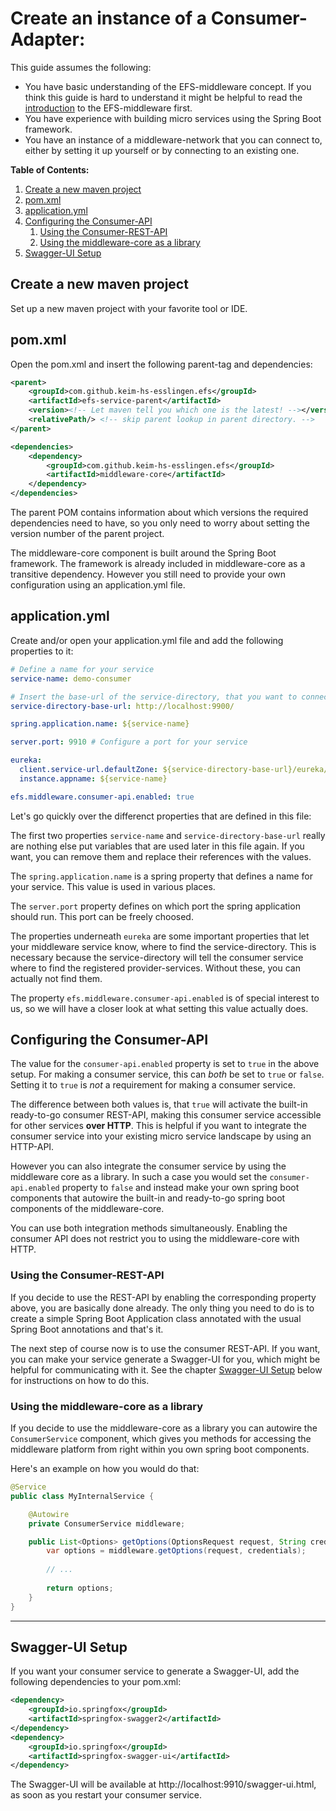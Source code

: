 # Create an instance of a Consumer-Adapter:

This guide assumes the following:

- You have basic understanding of the EFS-middleware concept. If you think this guide is hard to understand it might be helpful to read the [introduction](./middleware-concept-introduction.md) to the EFS-middleware first.
- You have experience with building micro services using the Spring Boot framework.
- You have an instance of a middleware-network that you can connect to, either by setting it up yourself or by connecting to an existing one.

**Table of Contents:**

1. [Create a new maven project](#Create-a-new-maven-project)
1. [pom.xml](#pomxml)
1. [application.yml](#applicationyml)
1. [Configuring the Consumer-API](#Configuring-the-Consumer-API)
    1. [Using the Consumer-REST-API](#Using-the-Consumer-REST-API)
    1. [Using the middleware-core as a library](#Using-the-middleware-core-as-a-library)
1. [Swagger-UI Setup](#Swagger-UI-Setup)

## Create a new maven project

Set up a new maven project with your favorite tool or IDE.

## pom.xml

Open the pom.xml and insert the following parent-tag and dependencies:

```xml
<parent>
    <groupId>com.github.keim-hs-esslingen.efs</groupId>
    <artifactId>efs-service-parent</artifactId>
    <version><!-- Let maven tell you which one is the latest! --></version>
    <relativePath/> <!-- skip parent lookup in parent directory. -->
</parent>

<dependencies>
    <dependency>
        <groupId>com.github.keim-hs-esslingen.efs</groupId>
        <artifactId>middleware-core</artifactId>
    </dependency>
</dependencies>
```
The parent POM contains information about which versions the required dependencies need to have, so you only need to worry about setting the version number of the parent project.

The middleware-core component is built around the Spring Boot framework. The framework is already included in middleware-core as a transitive dependency. However you still need to provide your own configuration using an application.yml file.

## application.yml

Create and/or open your application.yml file and add the following properties to it:

```yml
# Define a name for your service
service-name: demo-consumer

# Insert the base-url of the service-directory, that you want to connect to.
service-directory-base-url: http://localhost:9900/

spring.application.name: ${service-name}

server.port: 9910 # Configure a port for your service

eureka:
  client.service-url.defaultZone: ${service-directory-base-url}/eureka/
  instance.appname: ${service-name}

efs.middleware.consumer-api.enabled: true
```
Let's go quickly over the differenct properties that are defined in this file:

The first two properties `service-name` and `service-directory-base-url` really are nothing else put variables that are used later in this file again. If you want, you can remove them and replace their references with the values.

The `spring.application.name` is a spring property that defines a name for your service. This value is used in various places.

The `server.port` property defines on which port the spring application should run. This port can be freely choosed.

The properties underneath `eureka` are some important properties that let your middleware service know, where to find the service-directory. This is necessary because the service-directory will tell the consumer service where to find the registered provider-services. Without these, you can actually not find them.

The property `efs.middleware.consumer-api.enabled` is of special interest to us, so we will have a closer look at what setting this value actually does.

## Configuring the Consumer-API

The value for the `consumer-api.enabled` property is set to `true` in the above setup. For making a consumer service, this can *both* be set to `true` or `false`. Setting it to `true` is *not* a requirement for making a consumer service.

The difference between both values is, that `true` will activate the built-in ready-to-go consumer REST-API, making this consumer service accessible for other services **over HTTP**. This is helpful if you want to integrate the consumer service into your existing micro service landscape by using an HTTP-API.

However you can also integrate the consumer service by using the middleware core as a library. In such a case you would set the `consumer-api.enabled` property to `false` and instead make your own spring boot components that autowire the built-in and ready-to-go spring boot components of the middleware-core.

You can use both integration methods simultaneously. Enabling the consumer API does not restrict you to using the middleware-core with HTTP.

### Using the Consumer-REST-API

If you decide to use the REST-API by enabling the corresponding property above, you are basically done already. The only thing you need to do is to create a simple Spring Boot Application class annotated with the usual Spring Boot annotations and that's it.

The next step of course now is to use the consumer REST-API. If you want, you can make your service generate a Swagger-UI for you, which might be helpful for communicating with it. See the chapter [Swagger-UI Setup](#Swagger-UI-Setup) below for instructions on how to do this.

### Using the middleware-core as a library

If you decide to use the middleware-core as a library you can autowire the `ConsumerService` component, which gives you methods for accessing the middleware platform from right within you own spring boot components.

Here's an example on how you would do that:

```java
@Service
public class MyInternalService {

    @Autowire
    private ConsumerService middleware;

    public List<Options> getOptions(OptionsRequest request, String credentials){
        var options = middleware.getOptions(request, credentials);
        
        // ...
        
        return options;
    }
}
```
---

## Swagger-UI Setup

If you want your consumer service to generate a Swagger-UI, add the following dependencies to your pom.xml:

```xml
<dependency>
    <groupId>io.springfox</groupId>
    <artifactId>springfox-swagger2</artifactId>
</dependency>
<dependency>
    <groupId>io.springfox</groupId>
    <artifactId>springfox-swagger-ui</artifactId>
</dependency>
```

The Swagger-UI will be available at http://localhost:9910/swagger-ui.html, as soon as you restart your consumer service.